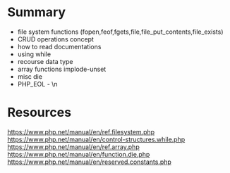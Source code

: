 # Summary
 *  file system functions (fopen,feof,fgets,file,file_put_contents,file_exists)
 *  CRUD operations concept
 *  how to read documentations
 *  using while
 *  recourse data type
 *  array functions implode-unset
 *  misc die
 *  PHP_EOL - \n

# Resources
https://www.php.net/manual/en/ref.filesystem.php
https://www.php.net/manual/en/control-structures.while.php
https://www.php.net/manual/en/ref.array.php
https://www.php.net/manual/en/function.die.php
https://www.php.net/manual/en/reserved.constants.php